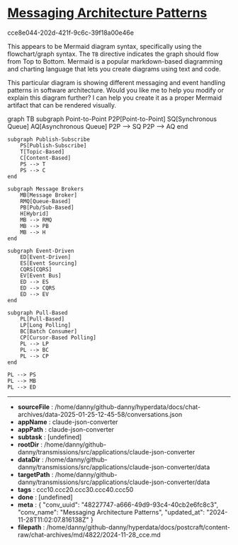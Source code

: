 # [Messaging Architecture Patterns](https://claude.ai/chat/48227747-a666-49d9-93c4-40cb2e6fc8c3)

cce8e044-202d-421f-9c6c-39f18a00e46e

 This appears to be Mermaid diagram syntax, specifically using the flowchart/graph syntax. The `TB` directive indicates the graph should flow from Top to Bottom. Mermaid is a popular markdown-based diagramming and charting language that lets you create diagrams using text and code.

This particular diagram is showing different messaging and event handling patterns in software architecture. Would you like me to help you modify or explain this diagram further? I can help you create it as a proper Mermaid artifact that can be rendered visually.



<antArtifact identifier="messaging-patterns" type="application/vnd.ant.mermaid" title="Messaging Patterns Architecture">
graph TB
    subgraph Point-to-Point
        P2P[Point-to-Point]
        SQ[Synchronous Queue]
        AQ[Asynchronous Queue]
        P2P --> SQ
        P2P --> AQ
    end

    subgraph Publish-Subscribe
        PS[Publish-Subscribe]
        T[Topic-Based]
        C[Content-Based]
        PS --> T
        PS --> C
    end

    subgraph Message Brokers
        MB[Message Broker]
        RMQ[Queue-Based]
        PB[Pub/Sub-Based]
        H[Hybrid]
        MB --> RMQ
        MB --> PB
        MB --> H
    end

    subgraph Event-Driven
        ED[Event-Driven]
        ES[Event Sourcing]
        CQRS[CQRS]
        EV[Event Bus]
        ED --> ES
        ED --> CQRS
        ED --> EV
    end

    subgraph Pull-Based
        PL[Pull-Based]
        LP[Long Polling]
        BC[Batch Consumer]
        CP[Cursor-Based Polling]
        PL --> LP
        PL --> BC
        PL --> CP
    end

    PL --> PS
    PL --> MB
    PL --> ED


---

* **sourceFile** : /home/danny/github-danny/hyperdata/docs/chat-archives/data-2025-01-25-12-45-58/conversations.json
* **appName** : claude-json-converter
* **appPath** : claude-json-converter
* **subtask** : [undefined]
* **rootDir** : /home/danny/github-danny/transmissions/src/applications/claude-json-converter
* **dataDir** : /home/danny/github-danny/transmissions/src/applications/claude-json-converter/data
* **targetPath** : /home/danny/github-danny/transmissions/src/applications/claude-json-converter/data
* **tags** : ccc10.ccc20.ccc30.ccc40.ccc50
* **done** : [undefined]
* **meta** : {
  "conv_uuid": "48227747-a666-49d9-93c4-40cb2e6fc8c3",
  "conv_name": "Messaging Architecture Patterns",
  "updated_at": "2024-11-28T11:02:07.816138Z"
}
* **filepath** : /home/danny/github-danny/hyperdata/docs/postcraft/content-raw/chat-archives/md/4822/2024-11-28_cce.md